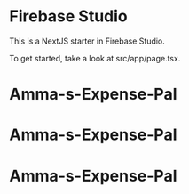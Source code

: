 # Firebase Studio

This is a NextJS starter in Firebase Studio.

To get started, take a look at src/app/page.tsx.
# Amma-s-Expense-Pal
# Amma-s-Expense-Pal
# Amma-s-Expense-Pal
